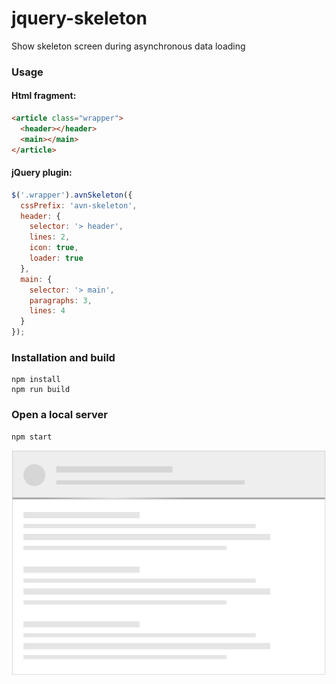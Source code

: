 # jquery-skeleton
Show skeleton screen during asynchronous data loading

### Usage

#### Html fragment:

```html
<article class="wrapper">
  <header></header>
  <main></main>
</article>
```

#### jQuery plugin:

```javascript
$('.wrapper').avnSkeleton({
  cssPrefix: 'avn-skeleton',
  header: {
    selector: '> header',
    lines: 2,
    icon: true,
    loader: true
  },
  main: {
    selector: '> main',
    paragraphs: 3,
    lines: 4
  }
});
```

### Installation and build

```shell
npm install
npm run build
```

### Open a local server

```shell
npm start
```

![Skeleton screen](./screenshot.png)
